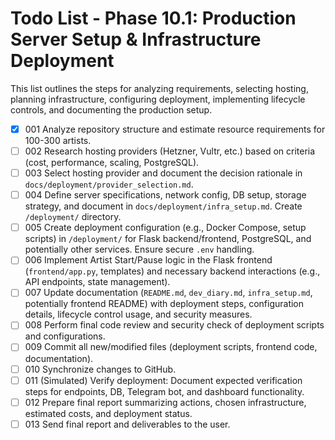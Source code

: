 # Todo List - Phase 10.1: Production Server Setup & Infrastructure Deployment

This list outlines the steps for analyzing requirements, selecting hosting, planning infrastructure, configuring deployment, implementing lifecycle controls, and documenting the production setup.

- [X] 001 Analyze repository structure and estimate resource requirements for 100-300 artists.
- [ ] 002 Research hosting providers (Hetzner, Vultr, etc.) based on criteria (cost, performance, scaling, PostgreSQL).
- [ ] 003 Select hosting provider and document the decision rationale in `docs/deployment/provider_selection.md`.
- [ ] 004 Define server specifications, network config, DB setup, storage strategy, and document in `docs/deployment/infra_setup.md`. Create `/deployment/` directory.
- [ ] 005 Create deployment configuration (e.g., Docker Compose, setup scripts) in `/deployment/` for Flask backend/frontend, PostgreSQL, and potentially other services. Ensure secure `.env` handling.
- [ ] 006 Implement Artist Start/Pause logic in the Flask frontend (`frontend/app.py`, templates) and necessary backend interactions (e.g., API endpoints, state management).
- [ ] 007 Update documentation (`README.md`, `dev_diary.md`, `infra_setup.md`, potentially frontend README) with deployment steps, configuration details, lifecycle control usage, and security measures.
- [ ] 008 Perform final code review and security check of deployment scripts and configurations.
- [ ] 009 Commit all new/modified files (deployment scripts, frontend code, documentation).
- [ ] 010 Synchronize changes to GitHub.
- [ ] 011 (Simulated) Verify deployment: Document expected verification steps for endpoints, DB, Telegram bot, and dashboard functionality.
- [ ] 012 Prepare final report summarizing actions, chosen infrastructure, estimated costs, and deployment status.
- [ ] 013 Send final report and deliverables to the user.
